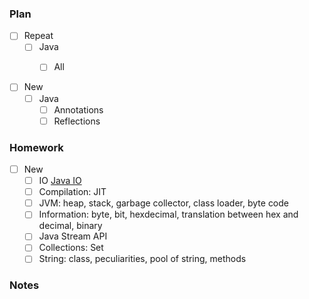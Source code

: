 ### Plan

 - [ ] Repeat 
   - [ ] Java
       - [ ] All


 - [ ] New 
   - [ ] Java
     - [ ] Annotations
     - [ ] Reflections
     
### Homework
- [ ] New
    - [ ] IO [Java IO](https://devcolibri.com/%D1%83%D1%80%D0%BE%D0%BA-1-%D0%B2%D0%B2%D0%B5%D0%B4%D0%B5%D0%BD%D0%B8%D0%B5-%D0%B2-java-io/)
    - [ ] Compilation: JIT
    - [ ] JVM: heap, stack, garbage collector, class loader, byte code
    - [ ] Information: byte, bit, hexdecimal, translation between hex and decimal, binary 
    - [ ] Java Stream API
    - [ ] Collections: Set
    - [ ] String: class, peculiarities, pool of string, methods 

### Notes

